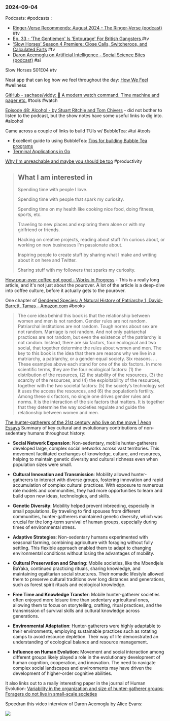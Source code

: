 ### 2024-09-04
Podcasts: #podcasts :
* [Ringer-Verse Recommends: August 2024 - The Ringer-Verse (podcast)](https://lnns.co/XeH79A0zaKR) #tv
* [Ep. 33 - 'The Gentlemen' Is 'Entourage' For British Gangsters ](https://lnns.co/GZreMF5hxwD) #tv
* [‘Slow Horses’ Season 4 Premiere: Close Calls, Switcheroos, and Calculated Farts](https://lnns.co/XFg3RpVP8fu) #tv
* [Daron Acemoglu on Artificial Intelligence - Social Science Bites (podcast)](https://lnns.co/1LDbM7RI0Ht) #ai

Slow Horses S01E04 #tv 

Neat app that can log how we feel throughout the day: [How We Feel](https://howwefeel.org/) #wellness 

[GitHub - sachaos/viddy: 👀 A modern watch command. Time machine and pager etc.](https://github.com/sachaos/viddy) #tools #watch

[Episode 48: Alcohol - by Stuart Ritchie and Tom Chivers](https://www.thestudiesshowpod.com/p/episode-48-alcohol) - did not bother to listen to the podcast, but the show notes have some useful links to dig into. #alcohol 

Came across a couple of links to build TUIs w/ BubbleTea: #tui #tools
* Excellent guide to using BubbleTea: [Tips for building Bubble Tea programs](https://leg100.github.io/en/posts/building-bubbletea-programs/) 
* [Terminal Applications in Go](https://harrisoncramer.me/terminal-applications-in-go/)

[Why I'm unreachable and maybe you should be too](https://levels.io/contact/#216%20-%2014901527) #productivity

> ## What I am interested in
> 
> Spending time with people I love.
> 
> Spending time with people that spark my curiosity.
> 
> Spending time on my health like cooking nice food, doing fitness, sports, etc.
> 
> Traveling to new places and exploring them alone or with my girlfriend or friends.
> 
> Hacking on creative projects, reading about stuff I'm curious about, or working on new businesses I'm passionate about.
> 
> Inspiring people to create stuff by sharing what I make and writing about it on here and Twitter.
> 
> Sharing stuff with my followers that sparks my curiosity.

[How pour-over coffee got good - Works in Progress](https://worksinprogress.co/issue/how-pour-over-coffee-got-good/) - This is a really long article, and it's not just about the pourover. A lot of the article is a deep-dive into coffee culture, before it actually gets to the pourover.

One chapter of [Gendered Species: A Natural History of Patriarchy 1, David-Barrett, Tamas - Amazon.com](https://www.amazon.com/Gendered-Species-Natural-History-Patriarchy-ebook/dp/B0D7TR9WPW) #books 

>  The core idea behind this book is that the relationship between women and men is not random. Gender rules are not random. Patriarchal institutions are not random. Tough norms about sex are not random. Marriage is not random. And not only patriarchal practices are not random, but even the existence of the patriarchy is not random. Instead, there are six factors, four ecological and two social, that together determine the rules about women and men. The key to this book is the idea that there are reasons why we live in a matriarchy, a patriarchy, or a gender-equal society. Six reasons.
>  …
>  These examples above each stand for one of the six factors. In more scientific terms, they are the four ecological factors: (1) the distribution of the resources, (2) the stability of the resources, (3) the scarcity of the resources, and (4) the exploitability of the resources, together with the two societal factors: (5) the society’s technology set it uses the access the resources, and (6) the population’s fertility. Among these six factors, no single one drives gender rules and norms. It is the interaction of the six factors that matters. It is together that they determine the way societies regulate and guide the relationship between women and men.

[The hunter-gatherers of the 21st century who live on the move | Aeon Essays](https://aeon.co/essays/the-hunter-gatherers-of-the-21st-century-who-live-on-the-move)
Summary of key cultural and evolutionary contributions of non-sedentary humans throughout history:

- **Social Network Expansion**: Non-sedentary, mobile hunter-gatherers developed large, complex social networks across vast territories. This movement facilitated exchanges of knowledge, culture, and resources, helping to maintain genetic diversity and cultural richness even when population sizes were small.
    
- **Cultural Innovation and Transmission**: Mobility allowed hunter-gatherers to interact with diverse groups, fostering innovation and rapid accumulation of complex cultural practices. With exposure to numerous role models and communities, they had more opportunities to learn and build upon new ideas, technologies, and skills.
    
- **Genetic Diversity**: Mobility helped prevent inbreeding, especially in small populations. By traveling to find spouses from different communities, hunter-gatherers maintained genetic diversity, which was crucial for the long-term survival of human groups, especially during times of environmental stress.
    
- **Adaptive Strategies**: Non-sedentary humans experimented with seasonal farming, combining agriculture with foraging without fully settling. This flexible approach enabled them to adapt to changing environmental conditions without losing the advantages of mobility.
    
- **Cultural Preservation and Sharing**: Mobile societies, like the Mbendjele BaYaka, continued practicing rituals, sharing knowledge, and maintaining egalitarian social structures. Their nomadic lifestyle allowed them to preserve cultural traditions over long distances and generations, such as forest spirit rituals and ecological knowledge.
    
- **Free Time and Knowledge Transfer**: Mobile hunter-gatherer societies often enjoyed more leisure time than sedentary agricultural ones, allowing them to focus on storytelling, crafting, ritual practices, and the transmission of survival skills and cultural knowledge across generations.
    
- **Environmental Adaptation**: Hunter-gatherers were highly adaptable to their environments, employing sustainable practices such as rotating camps to avoid resource depletion. Their way of life demonstrated an understanding of ecological balance and resource management.
    
- **Influence on Human Evolution**: Movement and social interaction among different groups likely played a role in the evolutionary development of human cognition, cooperation, and innovation. The need to navigate complex social landscapes and environments may have driven the development of higher-order cognitive abilities.

It also links out to a really interesting paper in the journal of Human Evolution: [Variability in the organization and size of hunter-gatherer groups: Foragers do not live in small-scale societies](https://www.sciencedirect.com/science/article/abs/pii/S004724841830157X)

Speedran this video interview of Daron Acemoglu by Alice Evans:

![](https://www.youtube.com/watch?v=nS0VjH1d7wA)